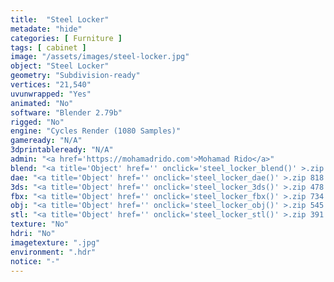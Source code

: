 ```yaml
---
title:  "Steel Locker"
metadate: "hide"
categories: [ Furniture ]
tags: [ cabinet ]
image: "/assets/images/steel-locker.jpg"
object: "Steel Locker"
geometry: "Subdivision-ready"
vertices: "21,540"
uvunwrapped: "Yes"
animated: "No"
software: "Blender 2.79b"
rigged: "No"
engine: "Cycles Render (1080 Samples)"
gameready: "N/A"
3dprintableready: "N/A"
admin: "<a href='https://mohamadrido.com'>Mohamad Rido</a>"
blend: "<a title='Object' href='' onclick='steel_locker_blend()' >.zip 888.6 kB</a>"
dae: "<a title='Object' href='' onclick='steel_locker_dae()' >.zip 818.5 kB</a>"
3ds: "<a title='Object' href='' onclick='steel_locker_3ds()' >.zip 478.0 kB</a>"
fbx: "<a title='Object' href='' onclick='steel_locker_fbx()' >.zip 734.9 kB</a>"
obj: "<a title='Object' href='' onclick='steel_locker_obj()' >.zip 545.0 kB</a>"
stl: "<a title='Object' href='' onclick='steel_locker_stl()' >.zip 391.1 kB</a>"
texture: "No"
hdri: "No"
imagetexture: ".jpg"
environment: ".hdr"
notice: "-"
---
```

